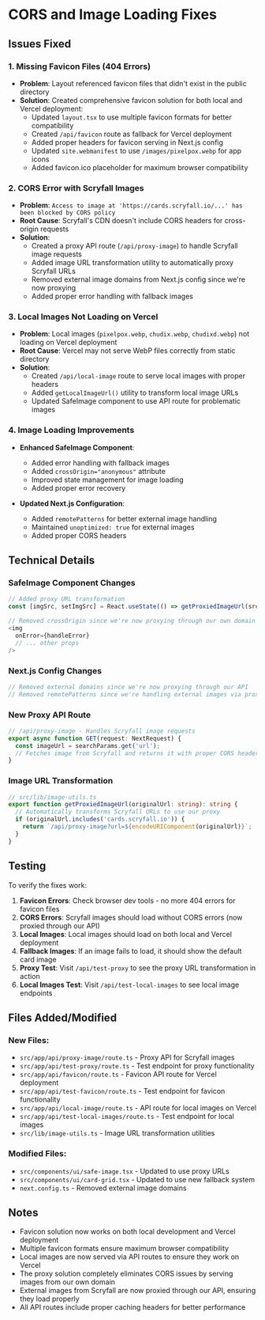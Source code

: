 # CORS and Image Loading Fixes

## Issues Fixed

### 1. Missing Favicon Files (404 Errors)
- **Problem**: Layout referenced favicon files that didn't exist in the public directory
- **Solution**: Created comprehensive favicon solution for both local and Vercel deployment:
  - Updated `layout.tsx` to use multiple favicon formats for better compatibility
  - Created `/api/favicon` route as fallback for Vercel deployment
  - Added proper headers for favicon serving in Next.js config
  - Updated `site.webmanifest` to use `/images/pixelpox.webp` for app icons
  - Added favicon.ico placeholder for maximum browser compatibility

### 2. CORS Error with Scryfall Images
- **Problem**: `Access to image at 'https://cards.scryfall.io/...' has been blocked by CORS policy`
- **Root Cause**: Scryfall's CDN doesn't include CORS headers for cross-origin requests
- **Solution**: 
  - Created a proxy API route (`/api/proxy-image`) to handle Scryfall image requests
  - Added image URL transformation utility to automatically proxy Scryfall URLs
  - Removed external image domains from Next.js config since we're now proxying
  - Added proper error handling with fallback images

### 3. Local Images Not Loading on Vercel
- **Problem**: Local images (`pixelpox.webp`, `chudix.webp`, `chudixd.webp`) not loading on Vercel deployment
- **Root Cause**: Vercel may not serve WebP files correctly from static directory
- **Solution**:
  - Created `/api/local-image` route to serve local images with proper headers
  - Added `getLocalImageUrl()` utility to transform local image URLs
  - Updated SafeImage component to use API route for problematic images

### 4. Image Loading Improvements
- **Enhanced SafeImage Component**:
  - Added error handling with fallback images
  - Added `crossOrigin="anonymous"` attribute
  - Improved state management for image loading
  - Added proper error recovery

- **Updated Next.js Configuration**:
  - Added `remotePatterns` for better external image handling
  - Maintained `unoptimized: true` for external images
  - Added proper CORS headers

## Technical Details

### SafeImage Component Changes
```typescript
// Added proxy URL transformation
const [imgSrc, setImgSrc] = React.useState(() => getProxiedImageUrl(src || fallbackSrc));

// Removed crossOrigin since we're now proxying through our own domain
<img
  onError={handleError}
  // ... other props
/>
```

### Next.js Config Changes
```typescript
// Removed external domains since we're now proxying through our API
// Removed remotePatterns since we're handling external images via proxy
```

### New Proxy API Route
```typescript
// /api/proxy-image - Handles Scryfall image requests
export async function GET(request: NextRequest) {
  const imageUrl = searchParams.get('url');
  // Fetches image from Scryfall and returns it with proper CORS headers
}
```

### Image URL Transformation
```typescript
// src/lib/image-utils.ts
export function getProxiedImageUrl(originalUrl: string): string {
  // Automatically transforms Scryfall URLs to use our proxy
  if (originalUrl.includes('cards.scryfall.io')) {
    return `/api/proxy-image?url=${encodeURIComponent(originalUrl)}`;
  }
}
```

## Testing

To verify the fixes work:

1. **Favicon Errors**: Check browser dev tools - no more 404 errors for favicon files
2. **CORS Errors**: Scryfall images should load without CORS errors (now proxied through our API)
3. **Local Images**: Local images should load on both local and Vercel deployment
4. **Fallback Images**: If an image fails to load, it should show the default card image
5. **Proxy Test**: Visit `/api/test-proxy` to see the proxy URL transformation in action
6. **Local Images Test**: Visit `/api/test-local-images` to see local image endpoints

## Files Added/Modified

### New Files:
- `src/app/api/proxy-image/route.ts` - Proxy API for Scryfall images
- `src/app/api/test-proxy/route.ts` - Test endpoint for proxy functionality
- `src/app/api/favicon/route.ts` - Favicon API route for Vercel deployment
- `src/app/api/test-favicon/route.ts` - Test endpoint for favicon functionality
- `src/app/api/local-image/route.ts` - API route for local images on Vercel
- `src/app/api/test-local-images/route.ts` - Test endpoint for local images
- `src/lib/image-utils.ts` - Image URL transformation utilities

### Modified Files:
- `src/components/ui/safe-image.tsx` - Updated to use proxy URLs
- `src/components/ui/card-grid.tsx` - Updated to use new fallback system
- `next.config.ts` - Removed external image domains

## Notes

- Favicon solution now works on both local development and Vercel deployment
- Multiple favicon formats ensure maximum browser compatibility
- Local images are now served via API routes to ensure they work on Vercel
- The proxy solution completely eliminates CORS issues by serving images from our own domain
- External images from Scryfall are now proxied through our API, ensuring they load properly
- All API routes include proper caching headers for better performance
